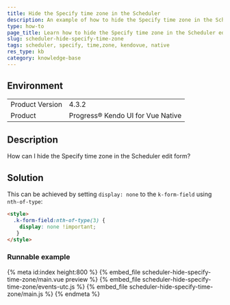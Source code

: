 ```yaml
---
title: Hide the Specify time zone in the Scheduler
description: An example of how to hide the Specify time zone in the Scheduler
type: how-to
page_title: Learn how to hide the Specify time zone in the Scheduler edit form
slug: scheduler-hide-specify-time-zone
tags: scheduler, specify, time,zone, kendovue, native
res_type: kb
category: knowledge-base
---
```


## Environment

<table>
    <tbody>
	    <tr>
	    	<td>Product Version</td>
	    	<td>4.3.2</td>
	    </tr>
	    <tr>
	    	<td>Product</td>
	    	<td>Progress® Kendo UI for Vue Native</td>
	    </tr>
    </tbody>
</table>

## Description

How can I hide the Specify time zone in the Scheduler edit form?

## Solution

This can be achieved by setting `display: none` to the `k-form-field` using `nth-of-type`:

```html
<style>
  .k-form-field:nth-of-type(3) {
    display: none !important;
   }   
</style>
```

### Runnable example

{% meta id:index height:800 %}
{% embed_file scheduler-hide-specify-time-zone/main.vue preview %}
{% embed_file scheduler-hide-specify-time-zone/events-utc.js %}
{% embed_file scheduler-hide-specify-time-zone/main.js %}
{% endmeta %}
